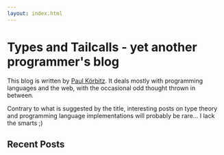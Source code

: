 ```yaml
---
layout: index.html
---
```

<h1>Types and Tailcalls - yet another programmer's blog</h1>

<p>This blog is written by <a href="/about.html">Paul Körbitz</a>. It deals
    mostly with programming languages and the web, with the occasional odd
    thought thrown in between.</p>

<p>Contrary to what is suggested by the title, interesting posts on
    type theory and programming language implementations will probably be
    rare... I lack the smarts ;)</p>

<h2>Recent Posts</h2>
